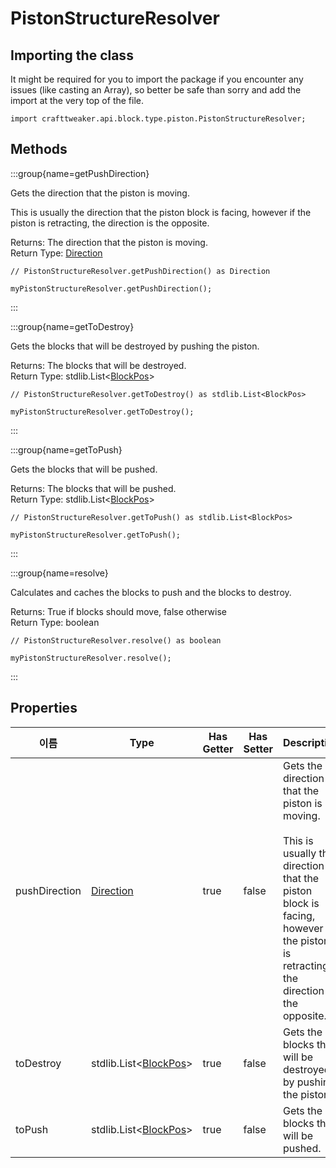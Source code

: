 # PistonStructureResolver

## Importing the class

It might be required for you to import the package if you encounter any issues (like casting an Array), so better be safe than sorry and add the import at the very top of the file.
```zenscript
import crafttweaker.api.block.type.piston.PistonStructureResolver;
```


## Methods

:::group{name=getPushDirection}

Gets the direction that the piston is moving.

 This is usually the direction that the piston block is facing, however if the piston is retracting, the direction is the opposite.

Returns: The direction that the piston is moving.  
Return Type: [Direction](/vanilla/api/util/direction/Direction)

```zenscript
// PistonStructureResolver.getPushDirection() as Direction

myPistonStructureResolver.getPushDirection();
```

:::

:::group{name=getToDestroy}

Gets the blocks that will be destroyed by pushing the piston.

Returns: The blocks that will be destroyed.  
Return Type: stdlib.List&lt;[BlockPos](/vanilla/api/util/math/BlockPos)&gt;

```zenscript
// PistonStructureResolver.getToDestroy() as stdlib.List<BlockPos>

myPistonStructureResolver.getToDestroy();
```

:::

:::group{name=getToPush}

Gets the blocks that will be pushed.

Returns: The blocks that will be pushed.  
Return Type: stdlib.List&lt;[BlockPos](/vanilla/api/util/math/BlockPos)&gt;

```zenscript
// PistonStructureResolver.getToPush() as stdlib.List<BlockPos>

myPistonStructureResolver.getToPush();
```

:::

:::group{name=resolve}

Calculates and caches the blocks to push and the blocks to destroy.

Returns: True if blocks should move, false otherwise  
Return Type: boolean

```zenscript
// PistonStructureResolver.resolve() as boolean

myPistonStructureResolver.resolve();
```

:::


## Properties

| 이름            | Type                                                                       | Has Getter | Has Setter | Description                                                                                                                                                                                                  |
| ------------- | -------------------------------------------------------------------------- | ---------- | ---------- | ------------------------------------------------------------------------------------------------------------------------------------------------------------------------------------------------------------ |
| pushDirection | [Direction](/vanilla/api/util/direction/Direction)                         | true       | false      | Gets the direction that the piston is moving. <br />  <br />  This is usually the direction that the piston block is facing, however if the piston is retracting, the direction is the opposite. |
| toDestroy     | stdlib.List&lt;[BlockPos](/vanilla/api/util/math/BlockPos)&gt; | true       | false      | Gets the blocks that will be destroyed by pushing the piston.                                                                                                                                                |
| toPush        | stdlib.List&lt;[BlockPos](/vanilla/api/util/math/BlockPos)&gt; | true       | false      | Gets the blocks that will be pushed.                                                                                                                                                                         |


